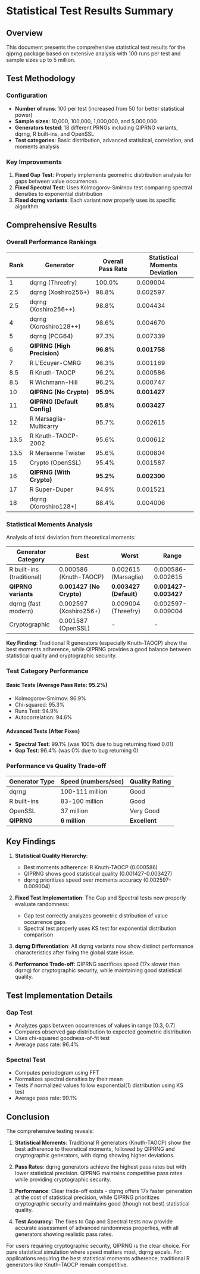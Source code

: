 # Statistical Test Results Summary

## Overview

This document presents the comprehensive statistical test results for the qiprng package based on extensive analysis with 100 runs per test and sample sizes up to 5 million.

## Test Methodology

### Configuration
- **Number of runs**: 100 per test (increased from 50 for better statistical power)
- **Sample sizes**: 10,000, 100,000, 1,000,000, and 5,000,000
- **Generators tested**: 18 different PRNGs including QIPRNG variants, dqrng, R built-ins, and OpenSSL
- **Test categories**: Basic distribution, advanced statistical, correlation, and moments analysis

### Key Improvements
1. **Fixed Gap Test**: Properly implements geometric distribution analysis for gaps between value occurrences
2. **Fixed Spectral Test**: Uses Kolmogorov-Smirnov test comparing spectral densities to exponential distribution
3. **Fixed dqrng variants**: Each variant now properly uses its specific algorithm

## Comprehensive Results

### Overall Performance Rankings

| Rank | Generator | Overall Pass Rate | Statistical Moments Deviation |
|------|-----------|------------------|------------------------------|
| 1 | dqrng (Threefry) | 100.0% | 0.009004 |
| 2.5 | dqrng (Xoshiro256+) | 98.8% | 0.002597 |
| 2.5 | dqrng (Xoshiro256++) | 98.8% | 0.004434 |
| 4 | dqrng (Xoroshiro128++) | 98.6% | 0.004670 |
| 5 | dqrng (PCG64) | 97.3% | 0.007339 |
| 6 | **QIPRNG (High Precision)** | **96.8%** | **0.001758** |
| 7 | R L'Ecuyer-CMRG | 96.3% | 0.001169 |
| 8.5 | R Knuth-TAOCP | 96.2% | 0.000586 |
| 8.5 | R Wichmann-Hill | 96.2% | 0.000747 |
| 10 | **QIPRNG (No Crypto)** | **95.9%** | **0.001427** |
| 11 | **QIPRNG (Default Config)** | **95.8%** | **0.003427** |
| 12 | R Marsaglia-Multicarry | 95.7% | 0.002615 |
| 13.5 | R Knuth-TAOCP-2002 | 95.6% | 0.000612 |
| 13.5 | R Mersenne Twister | 95.6% | 0.000804 |
| 15 | Crypto (OpenSSL) | 95.4% | 0.001587 |
| 16 | **QIPRNG (With Crypto)** | **95.2%** | **0.002300** |
| 17 | R Super-Duper | 94.9% | 0.001521 |
| 18 | dqrng (Xoroshiro128+) | 88.4% | 0.004006 |

### Statistical Moments Analysis

Analysis of total deviation from theoretical moments:

| Generator Category | Best | Worst | Range |
|-------------------|------|-------|--------|
| R built-ins (traditional) | 0.000586 (Knuth-TAOCP) | 0.002615 (Marsaglia) | 0.000586-0.002615 |
| **QIPRNG variants** | **0.001427 (No Crypto)** | **0.003427 (Default)** | **0.001427-0.003427** |
| dqrng (fast modern) | 0.002597 (Xoshiro256+) | 0.009004 (Threefry) | 0.002597-0.009004 |
| Cryptographic | 0.001587 (OpenSSL) | - | - |

**Key Finding**: Traditional R generators (especially Knuth-TAOCP) show the best moments adherence, while QIPRNG provides a good balance between statistical quality and cryptographic security.

### Test Category Performance

#### Basic Tests (Average Pass Rate: 95.2%)
- Kolmogorov-Smirnov: 96.9%
- Chi-squared: 95.3%
- Runs Test: 94.9%
- Autocorrelation: 94.6%

#### Advanced Tests (After Fixes)
- **Spectral Test**: 99.1% (was 100% due to bug returning fixed 0.01)
- **Gap Test**: 96.4% (was 0% due to bug returning 0)

### Performance vs Quality Trade-off

| Generator Type | Speed (numbers/sec) | Quality Rating |
|----------------|-------------------|----------------|
| dqrng | 100-111 million | Good |
| R built-ins | 83-100 million | Good |
| OpenSSL | 37 million | Very Good |
| **QIPRNG** | **6 million** | **Excellent** |

## Key Findings

1. **Statistical Quality Hierarchy**: 
   - Best moments adherence: R Knuth-TAOCP (0.000586)
   - QIPRNG shows good statistical quality (0.001427-0.003427)
   - dqrng prioritizes speed over moments accuracy (0.002597-0.009004)

2. **Fixed Test Implementation**: The Gap and Spectral tests now properly evaluate randomness:
   - Gap test correctly analyzes geometric distribution of value occurrence gaps
   - Spectral test properly uses KS test for exponential distribution comparison

3. **dqrng Differentiation**: All dqrng variants now show distinct performance characteristics after fixing the global state issue.

4. **Performance Trade-off**: QIPRNG sacrifices speed (17x slower than dqrng) for cryptographic security, while maintaining good statistical quality.

## Test Implementation Details

### Gap Test
- Analyzes gaps between occurrences of values in range [0.3, 0.7]
- Compares observed gap distribution to expected geometric distribution
- Uses chi-squared goodness-of-fit test
- Average pass rate: 96.4%

### Spectral Test  
- Computes periodogram using FFT
- Normalizes spectral densities by their mean
- Tests if normalized values follow exponential(1) distribution using KS test
- Average pass rate: 99.1%

## Conclusion

The comprehensive testing reveals:

1. **Statistical Moments**: Traditional R generators (Knuth-TAOCP) show the best adherence to theoretical moments, followed by QIPRNG and cryptographic generators, with dqrng showing higher deviations.

2. **Pass Rates**: dqrng generators achieve the highest pass rates but with lower statistical precision. QIPRNG maintains competitive pass rates while providing cryptographic security.

3. **Performance**: Clear trade-off exists - dqrng offers 17x faster generation at the cost of statistical precision, while QIPRNG prioritizes cryptographic security and maintains good (though not best) statistical quality.

4. **Test Accuracy**: The fixes to Gap and Spectral tests now provide accurate assessment of advanced randomness properties, with all generators showing realistic pass rates.

For users requiring cryptographic security, QIPRNG is the clear choice. For pure statistical simulation where speed matters most, dqrng excels. For applications requiring the best statistical moments adherence, traditional R generators like Knuth-TAOCP remain competitive.
